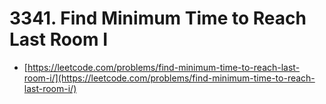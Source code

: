 # 3341. Find Minimum Time to Reach Last Room I

- [https://leetcode.com/problems/find-minimum-time-to-reach-last-room-i/](https://leetcode.com/problems/find-minimum-time-to-reach-last-room-i/)
